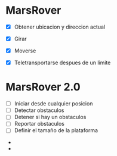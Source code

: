 ﻿# MarsRover

- [X] Obtener ubicacion y direccion actual 
- [X] Girar
- [X] Moverse
- [X] Teletransportarse despues de un limite


# MarsRover 2.0

- [ ] Iniciar desde cualquier posicion
- [ ] Detectar obstaculos
- [ ] Detener si hay un obstaculos
- [ ] Reportar obstaculos
- [ ] Definir el tamaño de la plataforma
- 
- 

